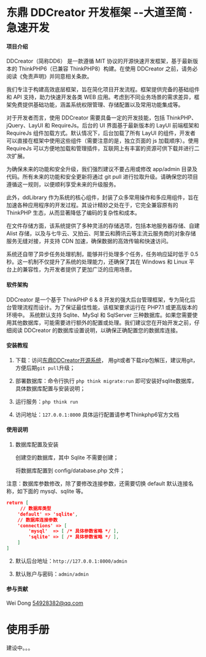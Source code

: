 # 东鼎 DDCreator 开发框架  --大道至简 · 急速开发

#### 项目介绍
DDCreator（简称DD6） 是一款遵循 MIT 协议的开源快速开发框架，基于最新版本的 ThinkPHP6（已兼容 ThinkPHP8）构建。在使用 DDCreator 之前，请务必阅读《免责声明》并同意相关条款。

我们专注于构建高效底层框架，旨在简化项目开发流程。框架提供完备的基础组件和 API 支持，助力快速开发各类 WEB 应用。考虑到不同业务场景的需求差异，框架免费提供基础功能，涵盖系统权限管理、存储配置以及常用功能集成等。

对于开发者而言，使用 DDCreator 需要具备一定的开发技能，包括 ThinkPHP、jQuery、LayUI 和 RequireJs。后台的 UI 界面基于最新版本的 LayUI 前端框架和 RequireJs 组件加载方式。默认情况下，后台加载了所有 LayUI 的组件，开发者可以直接在框架中使用这些组件（需要注意的是，独立页面的 js 加载顺序）。使用 RequireJs 可以方便地加载和管理插件，互联网上有丰富的资源可供下载并进行二次扩展。

为确保未来的功能和安全升级，我们强烈建议不要占用或修改 app/admin 目录及代码。所有未来的功能和安全更新将通过 git pull 进行拉取升级。请确保您的项目遵循这一规则，以便顺利享受未来的升级服务。

此外，ddLibrary 作为系统的核心组件，封装了众多常用操作和多应用组件，旨在加速各种应用程序的开发过程。其设计精妙之处在于，它完全兼容原有的 ThinkPHP 生态，从而显著降低了编码的复杂性和成本。

在文件存储方面，该系统提供了多种灵活的存储选项，包括本地服务器存储、自建 Alist 存储，以及与七牛云、又拍云、阿里云和腾讯云等主流云服务商的对象存储服务无缝对接，并支持 CDN 加速，确保数据的高效传输和快速访问。

系统还自带了异步任务处理机制，能够并行处理多个任务，任务响应延时低于 0.5 秒。这一机制不仅提升了系统的处理能力，还确保了其在 Windows 和 Linux 平台上的兼容性，为开发者提供了更加广泛的应用场景。

#### 软件架构

DDCreator 是一个基于 ThinkPHP 6 & 8 开发的强大后台管理框架，专为简化后台管理流程而设计。为了保证最佳性能，该框架要求运行在 PHP7.1 或更高版本的环境中。 系统默认支持 Sqlite、MySql 和 SqlServer 三种数据库。如果您需要使用其他数据库，可能需要进行额外的配置或处理。我们建议您在开始开发之前，仔细阅读 DDCreator 的数据库设置说明，以确保正确配置您的数据库连接。


#### 安装教程

1.  下载：访问[东鼎DDCreator开源系统](https://gitee.com/dongdingsoft/ddcreator.git)， 用git或者下载zip包解压，建议用git，方便后期`git pull`升级；
2.  部署数据库：命令行执行 `php think migrate:run` 即可安装好sqlite数据库，具体数据库配置与安装说明；
3.  运行服务：`php think run` 

4. 访问地址：`127.0.0.1:8000` 具体运行配置请参考Thinkphp6官方文档

#### 使用说明

1.  数据库配置及安装
   
    创建空的数据库，其中 Sqlite 不需要创建；
    
    将数据库配置到 config/database.php 文件；

注意：数据库参数修改，除了要修改连接参数，还需要切换 default 默认连接名称，如下面的 mysql、sqlite 等。
```json
return [
     // 数据库类型
    'default' => 'sqlite',
    // 数据库连接参数
    'connections' => [
        'mysql'  => [ /* 具体参数省略 */ ], 
        'sqlite' => [ /* 具体参数省略 */ ],
    ]       
]
```



2.  默认后台地址：`http://127.0.0.1:8000/admin`

3.  默认账户与密码：`admin/admin`



#### 参与贡献

Wei Dong 54928382@qq.com

# 使用手册

建设中。。。



